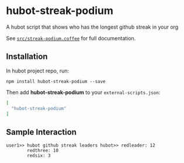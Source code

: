 # hubot-streak-podium

A hubot script that shows who has the longest github streak in your org

See [`src/streak-podium.coffee`](src/streak-podium.coffee) for full documentation.

## Installation

In hubot project repo, run:

`npm install hubot-streak-podium --save`

Then add **hubot-streak-podium** to your `external-scripts.json`:

```json
[
  "hubot-streak-podium"
]
```

## Sample Interaction

```
user1>> hubot github streak leaders hubot>> redleader: 12
        redthree: 10
        redsix: 3

